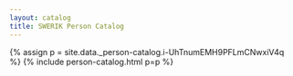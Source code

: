 ```yaml
---
layout: catalog
title: SWERIK Person Catalog
---
```

{% assign p = site.data._person-catalog.i-UhTnumEMH9PFLmCNwxiV4q %}
{% include person-catalog.html p=p %}

